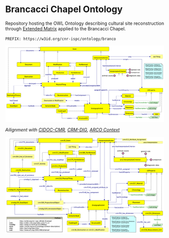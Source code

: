 # Brancacci Chapel Ontology

Repository hosting the OWL Ontology describing cultural site reconstruction through [Extended Matrix](https://www.extendedmatrix.org/) applied to the Brancacci Chapel.

`PREFIX: https://w3id.org/cnr-ispc/ontology/branco`


<img src="pre-samod/cm_draft/emowl-draft.png">

<i>Ailignment with [CIDOC-CMR](https://www.cidoc-crm.org/html/cidoc_crm_v7.1.2.html), [CRM-DIG](https://ontome.net/namespace/211), [ARCO Context](http://dati.beniculturali.it/lode/extract?url=https://raw.githubusercontent.com/ICCD-MiBACT/ArCo/master/ArCo-release/ontologie/context-description/context-description.owl)</i>

<img src="pre-samod/cm_draft/draft-alignment/emowl-draft-align.png">